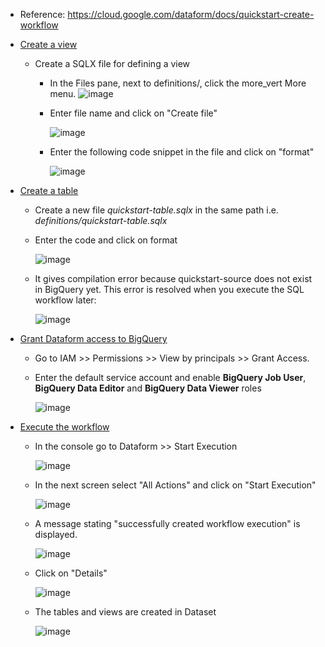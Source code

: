 - Reference: https://cloud.google.com/dataform/docs/quickstart-create-workflow

- [Create a view](https://cloud.google.com/dataform/docs/quickstart-create-workflow#create-view) 
  - Create a SQLX file for defining a view
    - In the Files pane, next to definitions/, click the more_vert More menu.
      ![image](https://github.com/Ajit1279/GCP_Learning/assets/81754034/2307f24b-13c7-4d65-94c9-e2e007b0cb82)

    - Enter file name and click on "Create file"
   
      ![image](https://github.com/Ajit1279/GCP_Learning/assets/81754034/41e1111f-0eee-4bb7-baaa-d2933083de3d)

    - Enter the following code snippet in the file and click on "format"
      
      ![image](https://github.com/Ajit1279/GCP_Learning/assets/81754034/7d234972-6cdd-4d51-b971-b46bd10b9778)

- [Create a table](https://cloud.google.com/dataform/docs/quickstart-create-workflow#define-table)
  - Create a new file _quickstart-table.sqlx_ in the same path i.e. _definitions/quickstart-table.sqlx_

  - Enter the code and click on format

    ![image](https://github.com/Ajit1279/GCP_Learning/assets/81754034/56929bba-cf7b-4e0e-9f9f-3749525db3f5)

  - It gives compilation error because quickstart-source does not exist in BigQuery yet. This error is resolved when you execute the SQL workflow later:

    ![image](https://github.com/Ajit1279/GCP_Learning/assets/81754034/cf57ebf9-5aae-461d-aa84-e5d50cb8758b)

- [Grant Dataform access to BigQuery](https://cloud.google.com/dataform/docs/quickstart-create-workflow#grant-access-bigquery)

  - Go to IAM >> Permissions >> View by principals >> Grant Access. 

  - Enter the default service account and enable **BigQuery Job User**, **BigQuery Data Editor** and **BigQuery Data Viewer** roles

    ![image](https://github.com/Ajit1279/GCP_Learning/assets/81754034/2adb160e-9dc9-4b89-ad07-9dde44262a08)

- [Execute the workflow](https://cloud.google.com/dataform/docs/quickstart-create-workflow#execute-workflow)

  - In the console go to Dataform >> Start Execution

    ![image](https://github.com/Ajit1279/GCP_Learning/assets/81754034/fa4d652a-f106-4664-9133-f3425490868f)

  - In the next screen select "All Actions" and click on "Start Execution"
 
    ![image](https://github.com/Ajit1279/GCP_Learning/assets/81754034/050781ae-f076-48a9-ad60-10acaf172ff0)
           

  - A message stating "successfully created workflow execution" is displayed.

    ![image](https://github.com/Ajit1279/GCP_Learning/assets/81754034/7614b8b5-3d95-49bb-a961-951a1b1a7ced)


  - Click on "Details"

    ![image](https://github.com/Ajit1279/GCP_Learning/assets/81754034/114f5db2-b742-4886-b0d1-c5b8e4ec886b)

  - The tables and views are created in Dataset

    ![image](https://github.com/Ajit1279/GCP_Learning/assets/81754034/0718ee92-e1cb-4e55-be7e-957c308c7695)

